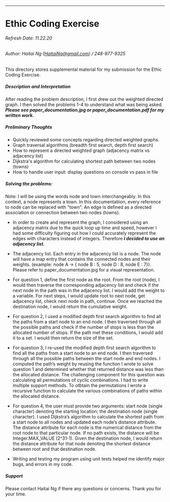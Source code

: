 ----------------------
# Ethic Coding Exercise
###### Refresh Date: 11.22.20
###### Author: Haitai Ng (HaitaiNg@gmail.com) / 248-977-9325
This directory stores supplemental material for my submission for the Ethic Coding Exercise.

##### Description and Interpretation
After reading the problem description, I first drew out the weighted directed graph. I then solved the problems 1-4 to understand what was being asked. ***Please see paper_documentation.jpg or paper_documentation.pdf for my written work.***

##### Preliminary Thoughts
- Quickly reviewed some concepts regarding directed weighted graphs.
- Graph traversal algorithms (breadth first search, depth first search)
- How to represent a directed weighted graph (adjacency matrix vs adjacency list)
- Dijkstra's algorithm for calculating shortest path between two nodes (towns)
- How to handle user input: display questions on console vs pass in file

##### Solving the problems:
Note: I will be using the words node and town interchangeably. In this context, a node represents a town. In this documentatiion, every reference to node can be replaced with "town". An edge is defined as a directed association or connection between two nodes (towns).
- In order to create and represent the graph, I considered using an adjacency matrix due to the quick loop up time and speed, however I had some difficulty figuring out how I could accurately represent the edges with characters instead of integers. Therefore ***I decided to use an adjacency list.***

- The adjacency list. Each entry in the adjacency list is a node. The node will have a map entry that contains the connected nodes and their weights. (example: node A -> { node B : 5, node D : 8, node E : 7}). Please refer to paper_documentation.jpg for a visual representation.

- For question 1, define the first node as the root. From the root (node), I would then traverse the corresponding adjacency list and check if the next node in the path was in the adjacency list. I would add the weight to a variable. For next steps, I would update root to next node, get adjacency list, check next node in path, continue. Once we reached the destination node, I would return the cumulative weight.

- For question 2, I used a modified depth first search algorithm to find all the paths from a start node to an end node. I then traversed through all the possible paths and check if the number of stops is less than the allocated number of stops. If the path met these conditions, I would add it to a set. I would then return the size of the set.

- For question 3, I re-used the modified depth first search algorithm to find all the paths from a start node to an end node. I then traversed through all the possible paths between the start node and end nodes. I computed the path’s weight by reusing the function I wrote to solve question 1 and determined whether that returned distance was less than the allocated distance. The challenging component for this question was calculating all permutations of cyclic combinations. I had to write multiple support methods. To otbtain the permutations I wrote a recursive function to calculate the various combinations of paths within the allocated distance.

- For question 4, the user must provide two arguments: start node (single character) denoting the starting location; the destination node (single character). I used Dijkstra’s algorithm to calculate the shortest path from a start node to all nodes and updated each node’s distance attribute. The distance attribute for each node is the numerical distance from the root node to that particular node. If no path exists, the distance will be Integer.MAX_VALUE (2^31-1). Given the destination node, I would return the distance attribute for that node denoting the shortest distance between root and that destination node.

- Writing and testing my program using unit tests helped me identify major bugs, and errors in my code.

##### Support
Please contact Haitai Ng if there any questions or concerns. Thank you for your time.
